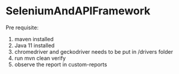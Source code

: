 # SeleniumAndAPIFramework

Pre requisite:
1. maven installed
2. Java 11 installed
3. chromedriver and geckodriver needs to be put in /drivers folder
4. run mvn clean verify
5. observe the report in custom-reports


